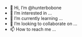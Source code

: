 - 👋 Hi, I’m @hunterbobone
- 👀 I’m interested in ...
- 🌱 I’m currently learning ...
- 💞️ I’m looking to collaborate on ...
- 📫 How to reach me ...

<!---
hunterbobone/hunterbobone is a ✨ special ✨ repository because its `README.md` (this file) appears on your GitHub profile.
You can click the Preview link to take a look at your changes.
--->
